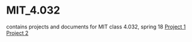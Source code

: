 # MIT_4.032
contains projects and documents for MIT class 4.032, spring 18
[Project 1](https://noahmcd.github.io/MIT_4.032/Project_1/)
[Project 2](https://noahmcd.github.io/MIT_4.032/Project_2/)
